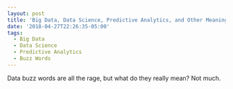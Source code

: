 ```yaml
---
layout: post
title: 'Big Data, Data Science, Predictive Analytics, and Other Meaningless Buzz Words'
date: '2018-04-27T22:26:35-05:00'
tags:
  - Big Data
  - Data Science
  - Predictive Analytics
  - Buzz Words
---
```

Data buzz words are all the rage, but what do they really mean? Not much.
